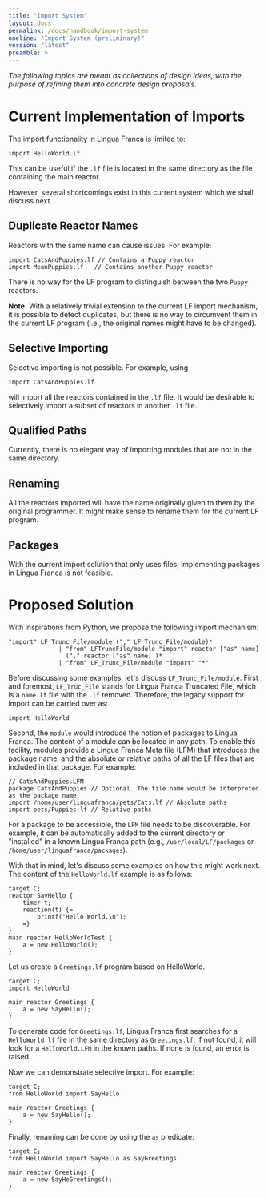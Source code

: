 ```yaml
---
title: "Import System"
layout: docs
permalink: /docs/handbook/import-system
oneline: "Import System (preliminary)"
version: "latest"
preamble: >
---
```

_The following topics are meant as collections of design ideas, with the purpose of refining them into concrete design proposals._

# Current Implementation of Imports

The import functionality in Lingua Franca is limited to:

    import HelloWorld.lf

This can be useful if the `.lf` file is located in the same directory as the file containing the main reactor.

However, several shortcomings exist in this current system which we shall discuss next.

## Duplicate Reactor Names
Reactors with the same name can cause issues. For example:

```
import CatsAndPuppies.lf // Contains a Puppy reactor
import MeanPuppies.lf   // Contains another Puppy reactor
```

There is no way for the LF program to distinguish between the two `Puppy` reactors.

**Note.** With a relatively trivial extension to the current LF import mechanism, it is possible to detect duplicates, but there is no way to circumvent them in the current LF program (i.e., the original names might have to be changed).

## Selective Importing
Selective importing is not possible. For example, using
    
```
import CatsAndPuppies.lf
```
 
will import all the reactors contained in the `.lf` file. It would be desirable to selectively import a subset of reactors in another `.lf` file.

## Qualified Paths
Currently, there is no elegant way of importing modules that are not in the same directory.

## Renaming
All the reactors imported will have the name originally given to them by the original programmer. It might make sense to rename them for the current LF program.

## Packages
With the current import solution that only uses files, implementing packages in Lingua Franca is not feasible.


# Proposed Solution
With inspirations from Python, we propose the following import mechanism:

```
"import" LF_Trunc_File/module ("," LF_Trunc_File/module)* 
              | "from" LFTruncFile/module "import" reactor ["as" name]
                ("," reactor ["as" name] )*
              | "from" LF_Trunc_File/module "import" "*" 
```

Before discussing some examples, let's discuss `LF_Trunc_File/module`. First and foremost, `LF_Truc_File` stands for Lingua Franca Truncated File, which is a `name.lf` file with the `.lf` removed. Therefore, the legacy support for import can be carried over as:

```
import HelloWorld
```

Second, the `module` would introduce the notion of packages to Lingua Franca. The content of a module can be located in any path. To enable this facility, modules provide a Lingua Franca Meta file (LFM) that introduces the package name, and the absolute or relative paths of all the LF files that are included in that package. For example:

```
// CatsAndPuppies.LFM
package CatsAndPuppies // Optional. The file name would be interpreted as the package name.
import /home/user/linguafranca/pets/Cats.lf // Absolute paths
import pets/Puppies.lf // Relative paths
```

For a package to be accessible, the `LFM` file needs to be discoverable. For example, it can be automatically added to the current directory or "installed" in a known Lingua Franca path (e.g., `/usr/local/LF/packages` or `/home/user/linguafranca/packages`).

With that in mind, let's discuss some examples on how this might work next.
The content of the `HelloWorld.lf` example is as follows:

```
target C; 
reactor SayHello {
    timer t;
    reaction(t) {=
        printf("Hello World.\n");
    =}
}
main reactor HelloWorldTest {
    a = new HelloWorld();
}
```

Let us create a `Greetings.lf` program based on HelloWorld.
```
target C; 
import HelloWorld

main reactor Greetings {
    a = new SayHello();
}
```

To generate code for `Greetings.lf`, Lingua Franca first searches for a `HelloWorld.lf` file in the same directory as `Greetings.lf`. If not found, it will look for a `HelloWorld.LFM` in the known paths. If none is found, an error is raised.

Now we can demonstrate selective import. For example:
```
target C; 
from HelloWorld import SayHello

main reactor Greetings {
    a = new SayHello();
}
```

Finally, renaming can be done by using the `as` predicate:
```
target C; 
from HelloWorld import SayHello as SayGreetings

main reactor Greetings {
    a = new SayHeGreetings();
}
```